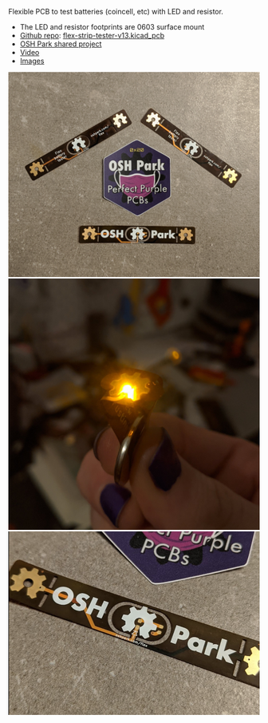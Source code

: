 Flexible PCB to test batteries (coincell, etc) with LED and resistor.

- The LED and resistor footprints are 0603 surface mount
- [Github repo](https://github.com/OSHPark/flextester/): [flex-strip-tester-v13.kicad_pcb](https://github.com/OSHPark/flextester/blob/master/flex-strip-tester-v13.kicad_pcb)
- [OSH Park shared project](https://oshpark.com/shared_projects/9d3G335O)
- [Video](https://twitter.com/pdp7/status/1274350903223607299)
- [Images](images)

![PCB](images/tester-v13.png)
![PCB](images/tester3.jpg)
![PCB](images/tester-v13-closeup.png)

